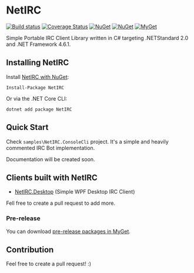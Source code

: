 NetIRC
======
[![Build status](https://github.com/fredimachado/NetIRC/workflows/CI/badge.svg)](https://github.com/fredimachado/NetIRC/actions/workflows/ci.yml)
[![Coverage Status](https://coveralls.io/repos/github/fredimachado/NetIRC/badge.svg)](https://coveralls.io/github/fredimachado/NetIRC)
[![NuGet](https://img.shields.io/nuget/dt/NetIRC.svg)](https://www.nuget.org/packages/NetIRC)
[![NuGet](https://img.shields.io/nuget/vpre/NetIRC.svg)](https://www.nuget.org/packages/NetIRC)
[![MyGet](https://img.shields.io/myget/netirc/v/NetIRC.svg)](https://www.myget.org/feed/netirc/package/nuget/NetIRC)

Simple Portable IRC Client Library written in C# targeting .NETStandard 2.0 and .NET Framework 4.6.1.

## Installing NetIRC
Install [NetIRC with NuGet](https://www.nuget.org/packages/NetIRC):

    Install-Package NetIRC

Or via the .NET Core CLI:

    dotnet add package NetIRC

## Quick Start
Check `samples\NetIRC.ConsoleCli` project. It's a simple and heavily commented IRC Bot implementation.

Documentation will be created soon.

## Clients built with NetIRC
- [NetIRC.Desktop](https://github.com/fredimachado/NetIRC.Desktop) (Simple WPF Desktop IRC Client)

Fell free to create a pull request to add more.

### Pre-release
You can download [pre-release packages in MyGet](https://www.myget.org/feed/netirc/package/nuget/NetIRC).

## Contribution
Feel free to create a pull request! :)
